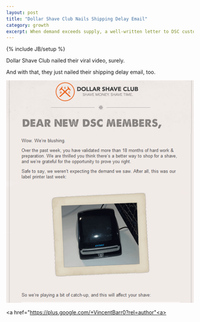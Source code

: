 ```yaml
---
layout: post
title: "Dollar Shave Club Nails Shipping Delay Email"
category: growth 
excerpt: When demand exceeds supply, a well-written letter to DSC customers.   
---
```

{% include JB/setup %}

Dollar Shave Club nailed their viral video, surely.

And with that, they just nailed their shipping delay email, too.

![Dollar Shave Club Email](/assets/images/dollar-shave-club-email.png)

<a href="https://plus.google.com/+VincentBarr0?rel=author"<a></a>